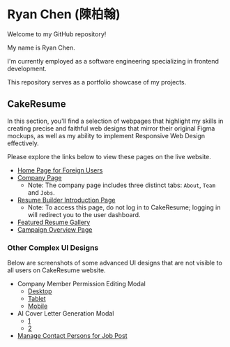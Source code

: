 # Ryan Chen (陳柏翰)

Welcome to my GitHub repository!

My name is Ryan Chen.

I'm currently employed as a software engineering specializing in frontend development.

This repository serves as a portfolio showcase of my projects.

## CakeResume

In this section, you'll find a selection of webpages that highlight my skills in creating precise and faithful web designs that mirror their original Figma mockups, as well as my ability to implement Responsive Web Design effectively.

Please explore the links below to view these pages on the live website.

- [Home Page for Foreign Users](https://www.cakeresume.com/?locale=en&visitor&v=2)
- [Company Page](https://www.cakeresume.com/companies/cakeresume?locale=en)
  - Note: The company page includes three distinct tabs: `About`, `Team` and `Jobs`.
- [Resume Builder Introduction Page](https://www.cakeresume.com/resume-builder)
  - Note: To access this page, do not log in to CakeResume; logging in will redirect you to the user dashboard.
- [Featured Resume Gallery](https://www.cakeresume.com/resumes?locale=en)
- [Campaign Overview Page](https://www.cakeresume.com/campaigns?locale=en)

### Other Complex UI Designs

Below are screenshots of some advanced UI designs that are not visible to all users on CakeResume website.

- Company Member Permission Editing Modal
  - [Desktop](assets/cakeresume-company-member-permission-editing-modal-desktop.png)
  - [Tablet](assets/cakeresume-company-member-permission-editing-modal-tablet.png)
  - [Mobile](assets/cakeresume-company-member-permission-editing-modal-mobile.png)
- AI Cover Letter Generation Modal
  - [1](assets/cakeresume-ai-cover-letter-generation-modal-1.png)
  - [2](assets/cakeresume-ai-cover-letter-generation-modal-2.png)
- [Manage Contact Persons for Job Post](assets/www.cakeresume.com_companies_pgranola_team.png)
